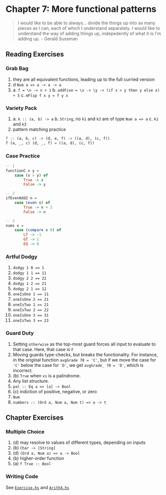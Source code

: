 Chapter 7: More functional patterns
===================================

> I would like to be able to always... divide the things up into as many pieces as I can,
> each of which I understand separately. I would like to understand the way of adding things up,
> indepedently of what it is I'm adding up. - Gerald Sussman

## Reading Exercises

### Grab Bag

1. they are all equivalent functions, leading up to the full curried version
2. d `Num a => a -> a -> a`
3. a. `f = \n -> n + 1`
   b. `addFive = \x -> \y -> (if x > y then y else x) + 5`
   c. `mFlip f x y = f y x`

### Variety Pack

1. a. `k :: (a, b) -> a`
   b. `String`, no `k1` and `k3` are of type `Num a => a`
   c. `k1` and `k3`
2. pattern matching practice
```haskell
f :: (a, b, c) -> (d, e, f) -> ((a, d), (c, f))
f (a, _, c) (d, _, f) = ((a, d), (c, f))
```

### Case Practice

```haskell
-- 1
functionC x y =
    case (x > y) of
        True -> x
        False -> y
```

```haskell
-- 2
ifEvenAdd2 n =
    case (even n) of
        True -> n + 2
        False -> n
```

```haskell
-- 3
nums x =
    case (compare x 0) of
        LT -> -1
        GT -> 1
        EQ -> 0
```

### Artful Dodgy

1. `dodgy 1 0 == 1`
2. `dodgy 1 1 == 11`
3. `dodgy 2 2 == 22`
4. `dodgy 1 2 == 21`
5. `dodgy 2 1 == 12`
6. `oneIsOne 1 == 11`
7. `oneIsOne 2 == 21`
8. `oneIsTwo 1 == 21`
9. `oneIsTwo 2 == 22`
10. `oneIsOne 3 == 31`
11. `oneIsTwo 3 == 23`

### Guard Duty

1. Setting `otherwise` as the top-most guard forces all input to evaluate
to that case. Here, that case is `F`
2. Moving guards type-checks, but breaks the functionality. For instance,
in the original function `avgGrade 70 = 'C'`, but if we move the case for `'C'`
below the case for `'D'`, we get `avgGrade_ 70 = 'D'`, which is incorrect.
3. (b) `True` when `xs` is a palindrome.
4. Any list structure.
5. `pal :: Eq a => [a] -> Bool`
6. (c) indiction of positive, negative, or zero
7. `Num`
8. `numbers :: (Ord a, Num a, Num t) => a -> t`

## Chapter Exercises

### Multiple Choice

1. (d) may resolve to values of different types, depending on inputs
2. (b) `Char -> [String]`
3. (d) `(Ord a, Num a) => a -> Bool`
4. (b) higher-order function
5. (a) `f True :: Bool`

### Writing Code

See [`Exercise.hs`](Exercise.hs) and [`Arith4.hs`](Arith4.hs)
